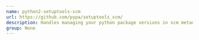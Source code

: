 ```yaml
---
name: python2-setuptools-scm
url: https://github.com/pypa/setuptools_scm/
description: Handles managing your python package versions in scm metadata.
group: None
---
```

